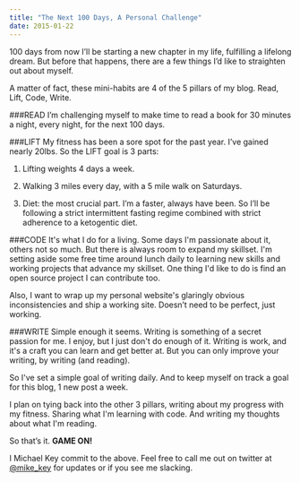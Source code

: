 ```yaml
---
title: "The Next 100 Days, A Personal Challenge"
date: 2015-01-22
---
```



100 days from now I’ll be starting a new chapter in my life, fulfilling a lifelong dream. But before that happens, there are a few things I’d like to straighten out about myself.

A matter of fact, these mini-habits are 4 of the 5 pillars of my blog. Read, Lift, Code, Write.

<!--more-->

###READ
 I’m challenging myself to make time to read a book for 30 minutes a night, every night, for the next 100 days.

###LIFT 
My fitness has been a sore spot for the past year. I’ve gained nearly 20lbs. So the LIFT goal is 3 parts:

1. Lifting weights 4 days a week.

2. Walking 3 miles every day, with a 5 mile walk on Saturdays.

3. Diet: the most crucial part. I’m a faster, always have been. So I’ll be following a strict intermittent fasting regime combined with strict adherence to a ketogentic diet.

###CODE 
It's what I do for a living. Some days I'm passionate about it, others not so much. But there is always room to expand my skillset. I'm setting aside some free time around lunch daily to learning new skills and working projects that advance my skillset. One thing I'd like to do is find an open source project I can contribute too.

Also, I want to wrap up my personal website's glaringly obvious inconsistencies and ship a working site. Doesn’t need to be perfect, just working. 

###WRITE
Simple enough it seems. Writing is something of a secret passion for me. I enjoy, but I just don't do enough of it. Writing is work, and it's a craft you can learn and get better at. But you can only improve your writing, by writing (and reading).

So I've set a simple goal of writing daily. And to keep myself on track a goal for this blog, 1 new post a week.

I plan on tying back into the other 3 pillars, writing about my progress with my fitness. Sharing what I'm learning with code. And writing my thoughts about what I'm reading.

So that’s it. **GAME ON!**

I Michael Key commit to the above. Feel free to call me out on twitter at [@mike_key](http://twitter.com/mike_key) for updates or if you see me slacking.

